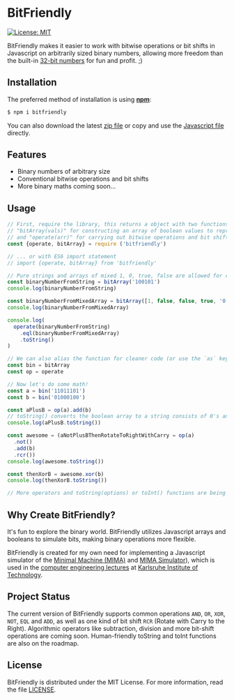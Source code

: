 # BitFriendly

[![License: MIT](https://img.shields.io/badge/License-MIT-yellow.svg)](https://opensource.org/licenses/MIT)

BitFriendly makes it easier to work with bitwise operations or bit shifts in Javascript on arbitrarily sized binary numbers, allowing more freedom than the built-in [32-bit numbers](https://developer.mozilla.org/en-US/docs/Web/JavaScript/Reference/Operators/Bitwise_Operators) for fun and profit. ;)

## Installation

The preferred method of installation is using [**npm**](https://github.com/npm/npm):

```bash
$ npm i bitfriendly
```

You can also download the latest [zip file](https://github.com/hexrcs/BitFriendly/archive/master.zip) or copy and use the [Javascript file](https://github.com/hexrcs/BitFriendly/raw/master/src/index.js) directly.

## Features

- Binary numbers of arbitrary size
- Conventional bitwise operations and bit shifts
- More binary maths coming soon...

## Usage

```js
// First, require the library, this returns a object with two functions -
// "bitArray(vals)" for constructing an array of boolean values to represent our binary number...
// and "operate(arr)" for carrying out bitwise operations and bit shifts
const {operate, bitArray} = require ('bitfriendly')

// ... or with ES6 import statement
// import {operate, bitArray} from 'bitfriendly'

// Pure strings and arrays of mixed 1, 0, true, false are allowed for constructor
const binaryNumberFromString = bitArray('100101')
console.log(binaryNumberFromString)

const binaryNumberFromMixedArray = bitArray([1, false, false, true, '0', 1])
console.log(binaryNumberFromMixedArray)

console.log(
  operate(binaryNumberFromString)
    .eql(binaryNumberFromMixedArray)
    .toString()
)

// We can also alias the function for cleaner code (or use the `as` keyword when importing)
const bin = bitArray
const op = operate

// Now let's do some math!
const a = bin('11011101')
const b = bin('01000100')

const aPlusB = op(a).add(b)
// toString() converts the boolean array to a string consists of 0's and 1's
console.log(aPlusB.toString())

const awesome = (aNotPlusBThenRotateToRightWithCarry = op(a)
  .not()
  .add(b)
  .rcr())
console.log(awesome.toString())

const thenXorB = awesome.xor(b)
console.log(thenXorB.toString())

// More operators and toString(options) or toInt() functions are being added! ;)
```

## Why Create BitFriendly?

It's fun to explore the binary world. BitFriendly utilizes Javascript arrays and booleans to simulate bits, making binary operations more flexible.

BitFriendly is created for my own need for implementing a Javascript simulator of the [Minimal Machine (MIMA)](http://ti.ira.uka.de/Visualisierungen/Mima/mima-aufgaben.pdf) and [MIMA Simulator](http://ti.ira.uka.de/Visualisierungen/Mima/)), which is used in the [computer engineering lectures](http://ti.itec.uka.de/) at [Karlsruhe Institute of Technology](http://www.kit.edu/).

## Project Status

The current version of BitFriendly supports common operations `AND`, `OR`, `XOR`, `NOT`, `EQL` and `ADD`, as well as one kind of bit shift `RCR` (Rotate with Carry to the Right). Algorithmic operators like subtraction, division and more bit-shift operations are coming soon. Human-friendly toString and toInt functions are also on the roadmap.

## License

BitFriendly is distributed under the MIT License. For more information, read the file [LICENSE](LICENSE).
